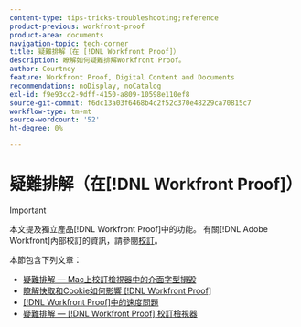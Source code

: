 ```yaml
---
content-type: tips-tricks-troubleshooting;reference
product-previous: workfront-proof
product-area: documents
navigation-topic: tech-corner
title: 疑難排解（在 [!DNL Workfront Proof]）
description: 瞭解如何疑難排解Workfront Proof。
author: Courtney
feature: Workfront Proof, Digital Content and Documents
recommendations: noDisplay, noCatalog
exl-id: f9e93cc2-9dff-4150-a809-10598e110ef8
source-git-commit: f6dc13a03f6468b4c2f52c370e48229ca70815c7
workflow-type: tm+mt
source-wordcount: '52'
ht-degree: 0%

---
```


# 疑難排解（在[!DNL Workfront Proof]）

>[!IMPORTANT]
>
>本文提及獨立產品[!DNL Workfront Proof]中的功能。 有關[!DNL Adobe Workfront]內部校訂的資訊，請參閱[校訂](../../../review-and-approve-work/proofing/proofing.md)。

本節包含下列文章：

* [疑難排解 — Mac上校訂檢視器中的介面字型損毀](../../../workfront-proof/wp-tech-corner/troubleshooting/corrupted-interface-font-pv-mac.md)
* [瞭解快取和Cookie如何影響 [!DNL Workfront Proof]](../../../workfront-proof/wp-tech-corner/troubleshooting/how-cache-cookies-affect-pv.md)
* [ [!DNL Workfront Proof]中的速度問題](../../../workfront-proof/wp-tech-corner/troubleshooting/speed-issue.md)
* [疑難排解 —  [!DNL Workfront Proof] 校訂檢視器](../../../workfront-proof/wp-tech-corner/troubleshooting/proofing-viewer.md)
